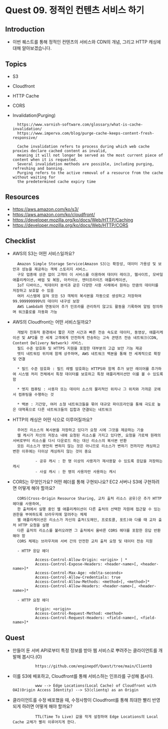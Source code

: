 # Quest 09. 정적인 컨텐츠 서비스 하기

## Introduction
* 이번 퀘스트를 통해 정적인 컨텐츠의 서비스와 CDN의 개념, 그리고 HTTP 캐싱에 대해 알아보겠습니다.

## Topics
* S3
* Cloudfront
* HTTP Cache
* CORS
* Invalidation(Purging)

        https://www.varnish-software.com/glossary/what-is-cache-invalidation/
        https://www.imperva.com/blog/purge-cache-keeps-content-fresh-responsive/
        
        Cache invalidation refers to process during which web cache proxies declare cached content as invalid, 
        meaning it will not longer be served as the most current piece of content when it is requested.
        Several invalidation methods are possible, including purging, refreshing and banning.
        Purging refers to the active removal of a resource from the cache without waiting for 
        the predetermined cache expiry time

## Resources
* https://aws.amazon.com/ko/s3/
* https://aws.amazon.com/ko/cloudfront/
* https://developer.mozilla.org/ko/docs/Web/HTTP/Caching
* https://developer.mozilla.org/ko/docs/Web/HTTP/CORS


## Checklist
* AWS의 S3는 어떤 서비스일까요?

        Amazon Simple Storage Service(Amazon S3)는 확장성, 데이터 가용성 및 보안과 성능을 제공하는 객체 스토리지 서비스. 
        구모 업종에 상관 없이 고객이 이 서비스를 이용하여 데이터 레이크, 웹사이트, 모바일 애플리케이션, 배업 및 복원, 아카이브, 엔터프라이즈 애플리케이션, 
        IoT 디바이스, 빅데이터 분석과 같은 다양한 사용 사례에서 원하는 만큼의 데이터를 저장하고 보호할 수 있음
        여러 시스템에 걸쳐 모든 S3 객체의 복사본을 자동으로 생성하고 저장하여 99.999999999%의 데이터 내구성 보장
        AWS Lambda와 연동되어 추가 인프라를 관리하지 않고도 활동을 기록하여 알림 정의하며 워크플로를 자동화 가능

* AWS의 Cloudfront는 어떤 서비스일까요?

        개발자 친화적 환경에서 짧은 지연 시간과 빠른 전송 속도로 데이터, 동영상, 애플리케이션 및 API를 전 세계 고객에게 안전하게 전송하는 고속 콘텐츠 전송 네트워크(CDN, Content Delivery Network) 서비스.
        필드 수준 암호화 및 HTTPS 지원을 포함한 대부분의 고급 보안 기능 제공
        엣지 네트워킹 위치에 함께 상주하며, AWS 네트워크 백본을 통해 전 세계적으로 확장 및 연결

        * 필드 수준 암호화 : 필드 레벨 암호화는 HTTPS와 함께 추가 보안 레이어를 추가하여 시스템 처리 전체에서 특정 데이터를 보호하고 특정 애플리케이션만 이를 볼 수 있도록 함

        * 엣지 컴퓨팅 : 사용자 또는 데이터 소스의 물리적인 위치나 그 위치와 가까운 곳에서 컴퓨팅을 수행하는 것
        
        * 백본 : 기간망, 여러 소형 네트워크들을 묶어 대규모 파이프라인을 통해 극도로 높은 대역폭으로 다른 네트워크들의 집합과 연결되는 네트워크

* HTTP의 캐싱은 어떤 식으로 이루어질까요?

        주어진 리소스의 복사본을 저장하고 있다가 요청 시에 그것을 제공하는 기술
        웹 케시가 자신의 저장소 내에 요청된 리소스를 가지고 있다면, 요청을 가로채 원래의 서버로부터 리소스를 다시 다운로드 하는 대신 리소스의 복사본 반환
        모든 리소스가 영언히 변하지 않는 것은 아니므로 리소스가 변하기 전까지만 캐싱하고 변한 이후에는 더이상 캐싱하지 않는 것이 중요

                - 공유 캐시 : 한 명 이상의 사용자가 재사용할 수 있도록 응답을 저장하는 캐시
                - 사설 캐시 : 한 명의 사용자만 사용하는 캐시


* CORS는 무엇인가요? 어떤 헤더를 통해 구현되나요? EC2 서버나 S3에 구현하려면 어떻게 해야 할까요?

        CORS(Cross-Origin Resource Sharing, 교차 출처 리소스 공유)은 추가 HTTP 헤더를 사용하여, 
        한 출처에서 실행 중인 웹 애플리케이션이 다른 출처의 선택한 자원에 접근할 수 있는 권한을 부여하도록 브라우저에 알려주는 체제
        웹 애플리케이션은 리소스가 자신의 출처(도메인, 프로토콜, 포트)와 다를 때 교차 출처 HTTP 요청을 실행
        다른 출처의 리소스를 불러오려면 그 출처에서 올바른 CORS 헤더를 포함한 응답 반환해야 함
        CORS 체제는 브라우저와 서버 간의 안전한 교차 출처 요청 및 데이터 전송 지원

        - HTTP 응답 헤더

                Access-Control-Allow-Origin: <origin> | *
                Access-Control-Expose-Headers: <header-name>[, <header-name>]*
                Access-Control-Max-Age: <delta-seconds>
                Access-Control-Allow-Credentials: true
                Access-Control-Allow-Methods: <method>[, <method>]*
                Access-Control-Allow-Headers: <header-name>[, <header-name>]*

        - HTTP 요청 헤더

                Origin: <origin>
                Access-Control-Request-Method: <method>
                Access-Control-Request-Headers: <field-name>[, <field-name>]*

## Quest
* 만들어 둔 서버 API로부터 특정 정보를 받아 웹 서비스로 뿌려주는 클라이언트를 개발해 봅시다.(O)

                https://github.com/enginepdf/Quest/tree/main/ClientQ

* 이를 S3에 배포하고, Cloudfront를 통해 서비스하는 인프라를 구성해 봅시다.

                www --> Edge Locations(Local Cache) of Cloudfront with OAI(Origin Access Identity) --> S3(clientq) as an Origin

* 클라이언트를 수정 배포했을 때, 수정사항이 Cloudfront를 통해 최대한 빨리 반영되게 하려면 어떻게 해야 할까요?

                TTL(Time To Live) 값을 작게 설정하여 Edge Locations의 Local Cache 교체가 빨리 이루어지게 한다.
